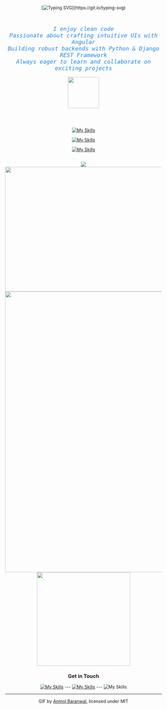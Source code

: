 

<div align="center">

  <!-- svg lauftext -->
[![Typing SVG](https://readme-typing-svg.demolab.com?font=Fira+Code&size=24&pause=1000&color=007ACC&center=true&vCenter=true&width=1000&lines=Hi%2C+I'm+Nafi.;I'm+passionate+about+Angular%2C+Python+%26+Django.;I+enjoy+working+with+HTML%2C+CSS%2C+JavaScript%2C+and+more.;Always+seeking+exciting+projects+and+collaborations!)](https://git.io/typing-svg)

<br>
  <!-- beschreibung text -->
<p align="center" style="font-family: 'Fira Code', monospace; font-size: 18px; color: #1E88E5;">
  <i>I enjoy clean code</i><br>
  <i>Passionate about crafting intuitive UIs with Angular</i><br>
  <i>Building robust backends with Python & Django REST Framework</i><br>
  <i>Always eager to learn and collaborate on exciting projects</i>
</p>


<div>
    <!-- animiertes coding icon -->
<img src="https://user-images.githubusercontent.com/74038190/212284087-bbe7e430-757e-4901-90bf-4cd2ce3e1852.gif" width="100">


<br><br>
  <!-- skills icons von tanzpfun / github -->
[![My Skills](https://skillicons.dev/icons?i=vscode)](https://skillicons.dev)<br>

[![My Skills](https://skillicons.dev/icons?i=html,css,js,angular,ts,sass,py,django)](https://skillicons.dev)<br>

[![My Skills](https://skillicons.dev/icons?i=github)](https://skillicons.dev)


</div>

<br>
  <!-- genutze sprachen -->
<img src="https://github-readme-stats.vercel.app/api/top-langs/?username=M-Nafi&layout=compact&theme=radical"/>

<br>
  <!-- github statistik -->
<img src="https://github-readme-activity-graph.vercel.app/graph?username=M-Nafi&theme=github_dark&bg_color=000000&color=1E88E5&line=1E88E5&point=1E88E5&area=true" width="600" height="400" />

<br>
  <!-- animiertes bild website development -->
<img src="https://github.com/Anmol-Baranwal/Cool-GIFs-For-GitHub/assets/74038190/72903324-cf57-4e90-80a6-ed3c9734e0ed" width="900">


  <!-- animiertes icon lets code -->
<img src="https://github.com/user-attachments/assets/fddcdbcd-5ea2-4416-9f59-ca7fd9394aca" width="300">


<h3>Get in Touch</h3>

[![My Skills](https://skillicons.dev/icons?i=discord)](https://discordapp.com/users/HomieStyle#4983) ---
[![My Skills](https://skillicons.dev/icons?i=gmail)](mailto:nafi-m@gmx.de) ---
![My Skills](https://skillicons.dev/icons?i=linkedin)


---
  <!-- animierter icons bilder von... -->
GIF by [Anmol Baranwal](https://github.com/Anmol-Baranwal), licensed under MIT

</div>
